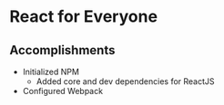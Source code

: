 # React for Everyone

## Accomplishments

- Initialized NPM
    - Added core and dev dependencies for ReactJS
- Configured Webpack
